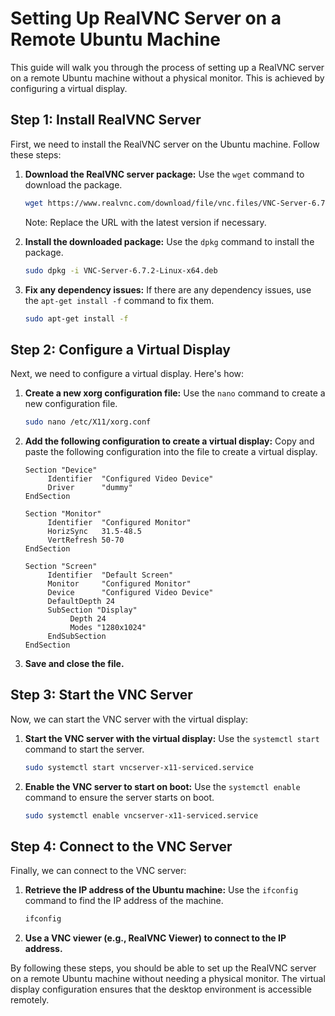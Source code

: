 # Setting Up RealVNC Server on a Remote Ubuntu Machine

This guide will walk you through the process of setting up a RealVNC server on a remote Ubuntu machine without a physical monitor. This is achieved by configuring a virtual display. 

## Step 1: Install RealVNC Server

First, we need to install the RealVNC server on the Ubuntu machine. Follow these steps:

1. **Download the RealVNC server package:**
    Use the `wget` command to download the package.
    ```bash
    wget https://www.realvnc.com/download/file/vnc.files/VNC-Server-6.7.2-Linux-x64.deb
    ```
    Note: Replace the URL with the latest version if necessary.

2. **Install the downloaded package:**
    Use the `dpkg` command to install the package.
    ```bash
    sudo dpkg -i VNC-Server-6.7.2-Linux-x64.deb
    ```

3. **Fix any dependency issues:**
    If there are any dependency issues, use the `apt-get install -f` command to fix them.
    ```bash
    sudo apt-get install -f
    ```

## Step 2: Configure a Virtual Display

Next, we need to configure a virtual display. Here's how:

1. **Create a new xorg configuration file:**
    Use the `nano` command to create a new configuration file.
    ```bash
    sudo nano /etc/X11/xorg.conf
    ```

2. **Add the following configuration to create a virtual display:**
    Copy and paste the following configuration into the file to create a virtual display.
    ```plaintext
    Section "Device"
         Identifier  "Configured Video Device"
         Driver      "dummy"
    EndSection

    Section "Monitor"
         Identifier  "Configured Monitor"
         HorizSync   31.5-48.5
         VertRefresh 50-70
    EndSection

    Section "Screen"
         Identifier  "Default Screen"
         Monitor     "Configured Monitor"
         Device      "Configured Video Device"
         DefaultDepth 24
         SubSection "Display"
              Depth 24
              Modes "1280x1024"
         EndSubSection
    EndSection
    ```

3. **Save and close the file.**

## Step 3: Start the VNC Server

Now, we can start the VNC server with the virtual display:

1. **Start the VNC server with the virtual display:**
    Use the `systemctl start` command to start the server.
    ```bash
    sudo systemctl start vncserver-x11-serviced.service
    ```

2. **Enable the VNC server to start on boot:**
    Use the `systemctl enable` command to ensure the server starts on boot.
    ```bash
    sudo systemctl enable vncserver-x11-serviced.service
    ```

## Step 4: Connect to the VNC Server

Finally, we can connect to the VNC server:

1. **Retrieve the IP address of the Ubuntu machine:**
    Use the `ifconfig` command to find the IP address of the machine.
    ```bash
    ifconfig
    ```

2. **Use a VNC viewer (e.g., RealVNC Viewer) to connect to the IP address.**

By following these steps, you should be able to set up the RealVNC server on a remote Ubuntu machine without needing a physical monitor. The virtual display configuration ensures that the desktop environment is accessible remotely.